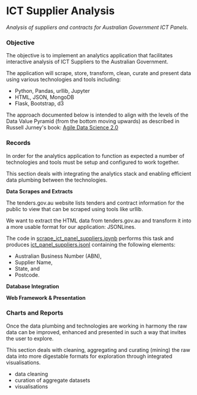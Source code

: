# ICT Supplier Analysis

*Analysis of suppliers and contracts for Australian Government ICT Panels.*

### Objective

The objective is to implement an analytics application that facilitates interactive analysis of ICT Suppliers to the Australian Government.

The application will scrape, store, transform, clean, curate and present data using various technologies and tools including: 
- Python, Pandas, urllib, Jupyter
- HTML, JSON, MongoDB
- Flask, Bootstrap, d3

The approach documented below is intended to align with the levels of the Data Value Pyramid (from the bottom moving upwards) as described in Russell Jurney's book: [Agile Data Science 2.0](http://shop.oreilly.com/product/0636920051619.do)

### Records

In order for the analytics application to function as expected a number of technologies and tools must be setup and configured to work together.

This section deals with integrating the analytics stack and enabling efficient data plumbing between the technologies.

**Data Scrapes and Extracts**

The tenders.gov.au website lists tenders and contract information for the public to view that can be scraped using tools like urllib.

We want to extract the HTML data from tenders.gov.au and transform it into a more usable format for our application: JSONLines.

The code in [scrape_ict_panel_suppliers.ipynb](https://github.com/mwportfolio/ICT-Supplier-Analysis/blob/master/code/scrape_ict_panel_suppliers.ipynb) performs this task and produces [ict_panel_suppliers.jsonl](https://github.com/mwportfolio/blob/master/datasets/ict_panel_suppliers.jsonl) containing the following elements:

- Australian Business Number (ABN),
- Supplier Name, 
- State, and
- Postcode.

**Database Integration**



**Web Framework & Presentation**

### Charts and Reports

Once the data plumbing and technologies are working in harmony the raw data can be improved, enhanced and presented in such a way that invites the user to explore.

This section deals with cleaning, aggregating and curating (mining) the raw data into more digestable formats for exploration through integrated visualisations.

- data cleaning
- curation of aggregate datasets
- visualisations
